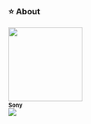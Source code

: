 ### :star: About
<td align="center">
 <a href="https://github.com/xoxeez">
  <img src="https://avatars.githubusercontent.com/u/52715471?v=4?s=100" width="150px;"/>
  <br/>
 <sub><b>Sony</b></sub></a>
 </br>
<img src="https://img.shields.io/badge/JAVA-007396?style=flat-square&logo=java&logoColor=white">
</td>
